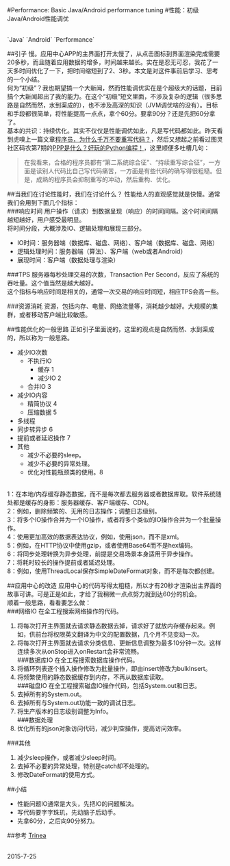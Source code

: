 #Performance: Basic Java/Android performance tuning
#性能：初级Java/Android性能调优

<br/>
`Java` `Android` `Performance`
<br/>

##引子 
慢。应用中心APP的主界面打开太慢了，从点击图标到界面渲染完成需要20多秒，而且随着应用数据的增多，时间越来越长。实在是忍无可忍，我花了一天多时间优化了一下，把时间缩短到了2、3秒。本文是对这件事前后学习、思考的一个小结。<br/>
何为“初级”？我也期望搞一个大新闻，然而性能调优实在是个超级大的话题，目前搞个大新闻超出了我的能力。在这个“初级”短文里面，不涉及复杂的逻辑（很多思路是自然而然，水到渠成的），也不涉及高深的知识（JVM调优啥的没有）。目标和手段都很简单，将性能提高一点点，拿个60分。要拿90分？还是先把60分拿了。<br/>
基本的共识：持续优化。其实不仅仅是性能调优如此，凡是写代码都如此。昨天看到虎嗅上一篇文章[程序员，为什么千万不要重写代码？](http://www.huxiu.com/article/121139/1.html)，然后又想起之前看过图灵社区码农第7期的[PPP是什么？好玩的Python编程！](http://www.ituring.com.cn/article/61188)，这里顺便多吐槽几句：<br/>
>在我看来，合格的程序员都有“第二系统综合征”、“持续重写综合征”，一方面是读别人代码比自己写代码痛苦，一方面是有些代码的确写得很粗糙。但是，成熟的程序员会抑制重写的冲动，然后重构、优化。<br/>

##当我们在讨论性能时，我们在讨论什么？
性能给人的直观感觉就是快慢。通常我们会用到下面几个指标：<br/>
###响应时间
用户操作（请求）到数据呈现（响应）的时间间隔。这个时间间隔越短越好，用户感受最明显。<br/>
将时间分段，大概涉及IO、逻辑处理和展现三部分。<br/>
* IO时间：服务器端（数据库、磁盘、网络）、客户端（数据库、磁盘、网络）<br/>
* 逻辑处理时间：服务器端（算法）、客户端（web或者Android）<br/>
* 展现时间：客户端（数据处理与渲染）<br/>

###TPS
服务器每秒处理交易的次数，Transaction Per Second，反应了系统的吞吐量。这个值当然是越大越好。<br/>
这个指标与响应时间是相关的，通常一次交易的响应时间短，相应TPS会高一些。<br/>

###资源消耗
资源，包括内存、电量、网络流量等，消耗越少越好。大规模的集群，或者移动客户端比较敏感。<br/>

##性能优化的一般思路
正如引子里面说的，这里的观点是自然而然、水到渠成的，所以称为一般思路。<br/>
* 减少IO次数<br/>
	* 不执行IO<br/>
		* 缓存 1<br/>
		* 减少IO 2<br/>
	* 合并IO 3<br/>
* 减少IO内容<br/>
	* 精简协议 4<br/>
	* 压缩数据 5<br/>
* 多线程<br/>
* 同步转异步 6<br/>
* 提前或者延迟操作 7<br/>
* 其他<br/>
	* 减少不必要的sleep。<br/>
	* 减少不必要的异常处理。<br/>
	* 优化对性能瓶颈类的使用。8<br/>

<br/>
1：在本地/内存缓存静态数据，而不是每次都去服务器或者数据库取。软件系统随处都是缓存的身影：服务器缓存、客户端缓存、CDN。<br/>
2：例如，删除频繁的、无用的日志操作；调整日志级别。<br/>
3：将多个IO操作合并为一个IO操作，或者将多个类似的IO操作合并为一个批量操作。<br/>
4：使用更加高效的数据表达协议，例如，使用json，而不是xml。<br/>
5：例如，在HTTP协议中使用gzip，或者使用Base64而不是hex编码。<br/>
6：将同步处理转换为异步处理，前提是交易场景本身适用于异步操作。<br/>
7：将耗时较长的操作提前或者延迟处理。<br/>
8：例如，使用ThreadLocal保存SimpleDateFormat对象，而不是每次都创建。<br/>

##应用中心的改造
应用中心的代码写得太粗糙，所以才有20秒才渲染出主界面的故事可讲。可是正是如此，才给了我稍微一点点努力就到达60分的机会。<br/>
顺着一般思路，看看要怎么做：<br/>
###网络IO
在全工程搜索网络操作的代码。<br/>
1. 将每次打开主界面就去请求静态数据去掉，请求好了就放内存缓存起来。例如，供前台将权限英文翻译为中文的配置数据，几个月不见变动一次。<br/>
2. 将每次打开主界面就去请求分类信息、更新信息调整为最多10分钟一次。这样连续多次从onStop进入onRestart会非常流畅。<br/>
###数据库IO
在全工程搜索数据库操作代码。<br/>
1. 将循环列表逐个插入操作修改为批量操作，即由insert修改为bulkInsert。<br/>
2. 将频繁使用的静态数据缓存到内存，不再从数据库读取。<br/>
###磁盘IO
在全工程搜索磁盘IO操作代码，包括System.out和日志。<br/>
1. 去掉所有的System.out。<br/>
2. 去掉所有与System.out功能一致的调试日志。<br/>
3. 将生产版本的日志级别调整为Info。<br/>
###数据处理
1. 优化所有的json对象访问代码，减少判空操作，提高访问效率。<br/>

###其他
1. 减少sleep操作，或者减少sleep时间。<br/>
2. 去掉不必要的异常处理，特别是catch却不处理的。<br/>
3. 修改DateFormat的使用方式。<br/>

##小结
* 性能问题IO通常是大头，先把IO的问题解决。
* 写代码要字字珠玑，先动脑子后动手。
* 先拿60分，之后向90分努力。


##参考
[Trinea](http://www.trinea.cn/android/performance/)<br/>

<br/>
2015-7-25
